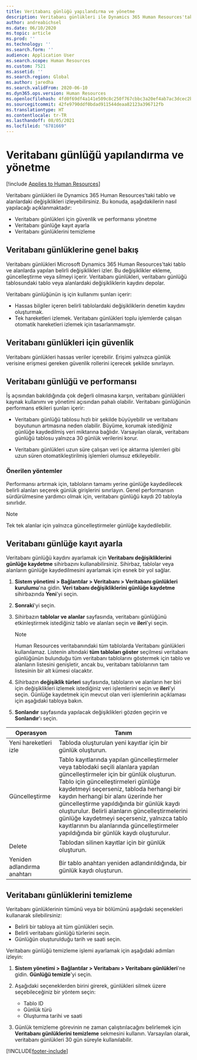 ```yaml
---
title: Veritabanı günlüğü yapılandırma ve yönetme
description: Veritabanı günlükleri ile Dynamics 365 Human Resources'taki tablo ve alanlardaki değişiklikleri izleyebilirsiniz.
author: andreabichsel
ms.date: 06/10/2020
ms.topic: article
ms.prod: ''
ms.technology: ''
ms.search.form: ''
audience: Application User
ms.search.scope: Human Resources
ms.custom: 7521
ms.assetid: ''
ms.search.region: Global
ms.author: jaredha
ms.search.validFrom: 2020-06-10
ms.dyn365.ops.version: Human Resources
ms.openlocfilehash: 4fd0f69df4a141e509c8c250f767cbbc3a20ef4ab7ac3dcec2bc6faa15eababb
ms.sourcegitcommit: 42fe9790ddf0bdad911544deaa82123a396712fb
ms.translationtype: HT
ms.contentlocale: tr-TR
ms.lasthandoff: 08/05/2021
ms.locfileid: "6781669"
---
```

# <a name="configure-and-manage-database-logging"></a>Veritabanı günlüğü yapılandırma ve yönetme

[!include [Applies to Human Resources](../includes/applies-to-hr.md)]

Veritabanı günlükleri ile Dynamics 365 Human Resources'taki tablo ve alanlardaki değişiklikleri izleyebilirsiniz. Bu konuda, aşağıdakilerin nasıl yapılacağı açıklanmaktadır:

- Veritabanı günlükleri için güvenlik ve performansı yönetme
- Veritabanı günlüğe kayıt ayarla
- Veritabanı günlüklerini temizleme

## <a name="overview-of-database-logging"></a>Veritabanı günlüklerine genel bakış

Veritabanı günlükleri Microsoft Dynamics 365 Human Resources'taki tablo ve alanlarda yapılan belirli değişiklikleri izler. Bu değişiklikler ekleme, güncelleştirme veya silmeyi içerir. Veritabanı günlükleri, veritabanı günlüğü tablosundaki tablo veya alanlardaki değişikliklerin kaydını depolar.

Veritabanı günlüğünün iş için kullanımı şunları içerir:

- Hassas bilgiler içeren belirli tablolardaki değişikliklerin denetim kaydını oluşturmak.
- Tek hareketleri izlemek. Veritabanı günlükleri toplu işlemlerde çalışan otomatik hareketleri izlemek için tasarlanmamıştır.

## <a name="security-for-database-logging"></a>Veritabanı günlükleri için güvenlik

Veritabanı günlükleri hassas veriler içerebilir. Erişimi yalnızca günlük verisine erişmesi gereken güvenlik rollerini içerecek şekilde sınırlayın.

## <a name="database-logging-and-performance"></a>Veritabanı günlüğü ve performansı

İş açısından bakıldığında çok değerli olmasına karşın, veritabanı günlükleri kaynak kullanımı ve yönetimi açısından pahalı olabilir. Veritabanı günlüğünün performans etkileri şunları içerir:

- Veritabanı günlüğü tablosu hızlı bir şekilde büyüyebilir ve veritabanı boyutunun artmasına neden olabilir. Büyüme, korumak istediğiniz günlüğe kaydedilmiş veri miktarına bağlıdır. Varsayılan olarak, veritabanı günlüğü tablosu yalnızca 30 günlük verilerini korur. 

- Veritabanı günlükleri uzun süre çalışan veri içe aktarma işlemleri gibi uzun süren otomatikleştirilmiş işlemleri olumsuz etkileyebilir.

### <a name="best-practices"></a>Önerilen yöntemler

Performansı artırmak için, tabloların tamamı yerine günlüğe kaydedilecek belirli alanları seçerek günlük girişlerini sınırlayın. Genel performansın sürdürülmesine yardımcı olmak için, veritabanı günlüğü kaydı 20 tabloyla sınırlıdır.

> [!NOTE]
> Tek tek alanlar için yalnızca güncelleştirmeler günlüğe kaydedilebilir.

## <a name="set-up-database-logging"></a>Veritabanı günlüğe kayıt ayarla

Veritabanı günlüğü kaydını ayarlamak için **Veritabanı değişikliklerini günlüğe kaydetme** sihirbazını kullanabilirsiniz. Sihirbaz, tablolar veya alanların günlüğe kaydedilmesini ayarlamak için esnek bir yol sağlar.

1. **Sistem yönetimi > Bağlantılar > Veritabanı > Veritabanı günlükleri kurulumu**'na gidin. **Veri tabanı değişikliklerini günlüğe kaydetme** sihirbazında **Yeni**'yi seçin.
2. **Sonraki**'yi seçin. 
3. Sihirbazın **tablolar ve alanlar** sayfasında, veritabanı günlüğünü etkinleştirmek istediğiniz tablo ve alanları seçin ve **ileri**'yi seçin.

   > [!Note]
   > Human Resources veritabanındaki tüm tablolarda Veritabanı günlükleri kullanılamaz. Listenin altındaki **tüm tabloları göster** seçilmesi veritabanı günlüğünün bulunduğu tüm veritabanı tablolarını göstermek için tablo ve alanların listesini genişletir, ancak bu, veritabanı tablolarının tam listesinin bir alt kümesi olacaktır.

4. Sihirbazın **değişiklik türleri** sayfasında, tabloların ve alanların her biri için değişiklikleri izlemek istediğiniz veri işlemlerini seçin ve **ileri**'yi seçin. Günlüğe kaydetmek için mevcut olan veri işlemlerinin açıklaması için aşağıdaki tabloya bakın.
5. **Sonlandır** sayfasında yapılacak değişiklikleri gözden geçirin ve **Sonlandır**'ı seçin.

| Operasyon | Tanım |
| -- | -- |
| Yeni hareketleri izle | Tabloda oluşturulan yeni kayıtlar için bir günlük oluşturun. |
| Güncelleştirme | Tablo kayıtlarında yapılan güncelleştirmeler veya tablodaki seçili alanlara yapılan güncelleştirmeler için bir günlük oluşturun. Tablo için güncelleştirmeleri günlüğe kaydetmeyi seçerseniz, tabloda herhangi bir kaydın herhangi bir alanı üzerinde her güncelleştirme yapıldığında bir günlük kaydı oluşturulur. Belirli alanların güncelleştirmelerini günlüğe kaydetmeyi seçerseniz, yalnızca tablo kayıtlarının bu alanlarında güncelleştirmeler yapıldığında bir günlük kaydı oluşturulur. |
| Delete | Tablodan silinen kayıtlar için bir günlük oluşturun. |
| Yeniden adlandırma anahtarı | Bir tablo anahtarı yeniden adlandırıldığında, bir günlük kaydı oluşturun. |


## <a name="clean-up-database-logs"></a>Veritabanı günlüklerini temizleme

Veritabanı günlüklerinin tümünü veya bir bölümünü aşağıdaki seçenekleri kullanarak silebilirsiniz:

- Belirli bir tabloya ait tüm günlükleri seçin.
- Belirli veritabanı günlüğü türlerini seçin.
- Günlüğün oluşturulduğu tarih ve saati seçin.

Veritabanı günlüğü temizleme işlemi ayarlamak için aşağıdaki adımları izleyin: 

1. **Sistem yönetimi > Bağlantılar > Veritabanı > Veritabanı günlükleri**'ne gidin. **Günlüğü temizle**'yi seçin.

2. Aşağıdaki seçeneklerden birini girerek, günlükleri silmek üzere seçebileceğiniz bir yöntem seçin:

   - Tablo ID
   - Günlük türü
   - Oluşturma tarihi ve saati

3. Günlük temizleme görevinin ne zaman çalıştırılacağını belirlemek için **Veritabanı günlüklerini temizleme** sekmesini kullanın. Varsayılan olarak, veritabanı günlükleri 30 gün süreyle kullanılabilir.


[!INCLUDE[footer-include](../includes/footer-banner.md)]
